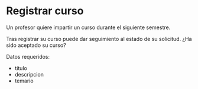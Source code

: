 # Registrar curso

Un profesor quiere impartir un curso durante el siguiente semestre.

Tras registrar su curso puede dar seguimiento al estado de su solicitud. ¿Ha sido aceptado su curso?

Datos requeridos:

- titulo
- descripcion
- temario
